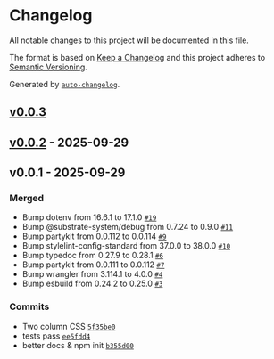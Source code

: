 # Changelog

All notable changes to this project will be documented in this file.

The format is based on [Keep a Changelog](https://keepachangelog.com/en/1.0.0/)
and this project adheres to [Semantic Versioning](https://semver.org/spec/v2.0.0.html).

Generated by [`auto-changelog`](https://github.com/CookPete/auto-changelog).

## [v0.0.3](https://github.com/substrate-system/webrtc/compare/v0.0.2...v0.0.3)

## [v0.0.2](https://github.com/substrate-system/webrtc/compare/v0.0.1...v0.0.2) - 2025-09-29

## v0.0.1 - 2025-09-29

### Merged

- Bump dotenv from 16.6.1 to 17.1.0 [`#19`](https://github.com/substrate-system/webrtc/pull/19)
- Bump @substrate-system/debug from 0.7.24 to 0.9.0 [`#11`](https://github.com/substrate-system/webrtc/pull/11)
- Bump partykit from 0.0.112 to 0.0.114 [`#9`](https://github.com/substrate-system/webrtc/pull/9)
- Bump stylelint-config-standard from 37.0.0 to 38.0.0 [`#10`](https://github.com/substrate-system/webrtc/pull/10)
- Bump typedoc from 0.27.9 to 0.28.1 [`#6`](https://github.com/substrate-system/webrtc/pull/6)
- Bump partykit from 0.0.111 to 0.0.112 [`#7`](https://github.com/substrate-system/webrtc/pull/7)
- Bump wrangler from 3.114.1 to 4.0.0 [`#4`](https://github.com/substrate-system/webrtc/pull/4)
- Bump esbuild from 0.24.2 to 0.25.0 [`#3`](https://github.com/substrate-system/webrtc/pull/3)

### Commits

- Two column CSS [`5f35be0`](https://github.com/substrate-system/webrtc/commit/5f35be046d71ff9d01fe4b7a32f1df4e3cce3dfc)
- tests pass [`ee5fdd4`](https://github.com/substrate-system/webrtc/commit/ee5fdd4cd028e4a44d9039d68081822395455a82)
- better docs & npm init [`b355d00`](https://github.com/substrate-system/webrtc/commit/b355d0049616c7ece5028d03fc12e7d49ea9acfe)
